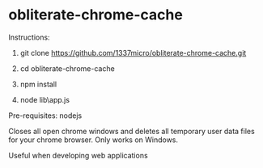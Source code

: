 # obliterate-chrome-cache
Instructions: 

1) git clone https://github.com/1337micro/obliterate-chrome-cache.git


2) cd obliterate-chrome-cache


3) npm install


4) node lib\app.js

Pre-requisites:
nodejs

Closes all open chrome windows and deletes all temporary user data files for your chrome browser.
Only works on Windows.

Useful when developing web applications
